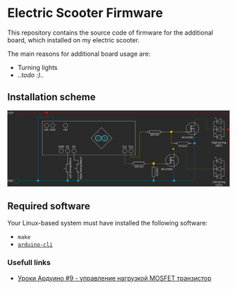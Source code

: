 # Electric Scooter Firmware

This repository contains the source code of firmware for the additional board, which installed on my electric scooter.

The main reasons for additional board usage are:

- Turning lights
- _..todo :).._

## Installation scheme

![circuit](./art/circuit.png)

## Required software

Your Linux-based system must have installed the following software:

- `make`
- [`arduino-cli`](https://arduino.github.io/arduino-cli/latest/)

### Usefull links

- [Уроки Ардуино #9 - управление нагрузкой MOSFET транзистор](https://www.youtube.com/watch?v=hoprWM_b6V0)

[arduino]:https://www.arduino.cc/
